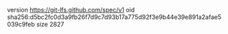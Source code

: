 version https://git-lfs.github.com/spec/v1
oid sha256:d5bc2fc0d3a9fb26f7d9c7d93b17a775d92f3e9b44e39e891a2afae5039c9feb
size 2827
